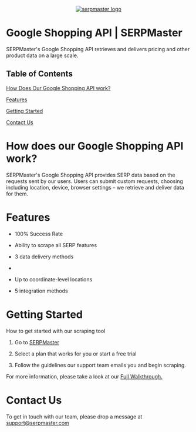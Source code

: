 <p align="center">
    <a href="https://serpmaster.com/"><img src="https://serpmaster.com/static/a528fb5d522744dc3d2b2c1cbc4fcdfa/3f491/logo.webp" alt="serpmaster logo"></a>
  </a>
</p>

# Google Shopping API | SERPMaster 
SERPMaster's Google Shopping API retrieves and delivers pricing and other product data on a large scale. 

## Table of Contents 
[How Does Our Google Shopping API work?](how-does-our-google-shopping-api-work?)

[Features](#features)

[Getting Started](getting-started)

[Contact Us](contact-us)

# How does our Google Shopping API work?

SERPMaster's Google Shopping API provides SERP data based on the requests sent by our users. Users can submit custom requests, choosing including location, device, browser settings – we retrieve and deliver data for them. 

# Features

- 100% Success Rate

- Ability to scrape all SERP features

- 3 data delivery methods
-
- Up to coordinate-level locations

- 5 integration methods 

# Getting Started 

How to get started with our scraping tool 

1. Go to [SERPMaster](https://serpmaster.com/) 

2. Select a plan that works for you or start a free trial

3. Follow the guidelines our support team emails you and begin scraping.

For more information, please take a look at our [Full Walkthrough.](https://serpmaster.com/walkthrough/)

# Contact Us 

To get in touch with our team, please drop a message at [support@serpmaster.com](support@serpmaster.com) 
